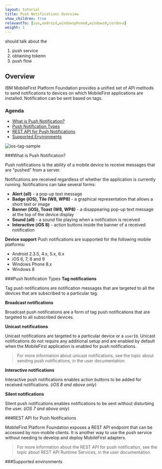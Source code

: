 ```yaml
---
layout: tutorial
title: Push Notifications Overview
show_children: true
relevantTo: [ios,android,windowsphone8,windows8,cordova]
weight: 1
---
```

should talk about the 
1. push service
2. obtaining tokenn
3. push flow

## Overview

IBM MobileFirst Platform Foundation provides a unified set of API methods to send notifications to devices on which MobileFirst applications are installed. Notification can be sent based on tags.

### Agenda

* [What is Push Notification?](#what-is-push-notification)
* [Push Notification Types](#push-notification-types)
* [REST API for Push Notifications](#rest-api-for-push-notifications)
* [Supported Environments](#supported-environments)

![ios-tag-sample](push-notifications-overview-pics/ios-tag-sample.png)

###What is Push Notification?

Push notifications is the ability of a mobile device to receive messages that are "pushed" from a server.

Notifications are received regardless of whether the application is currently running.
Notifications can take several forms:

* **Alert (all)** -  a pop-up text message
* **Badge (iOS), Tile (W8, WP8)** - a graphical representation that allows a short text or image
* **Banner (iOS), Toast (W8, WP8)** - a disappearing pop-up text message at the top of the device display
* **Sound (all)** - a sound file playing when a notification is received
* **Interactive (iOS 8)** - action buttons inside the banner of a received notification


**Device support**
Push notifications are supported for the following mobile platforms:

* Android 2.3.5, 4.x, 5.x, 6.x
* iOS 6, 7, 8 and 9
* Windows Phone 8.x
* Windows 8

###Push Notification Types
**Tag notifications**

Tag push notifications are notification messages that are targeted to all the devices that are subscribed to a particular tag.

**Broadcast notifications**

Broadcast push notifications are a form of tag push notifications that are targeted to all subscribed devices.

**Unicast notifications**

Unicast notifications are targeted to a particular device or a ```userID```. Unicast notifications do not require any additional setup and are enabled by default when the MobileFirst application is enabled for push notifications.

>For more information about unicast notifications, see the topic about sending push notifications, in the user documentation.

**Interactive notifications**

Interactive push notifications enables action buttons to be added for received notifications. (*iOS 8 and above only*)

**Silent notifications**

Silent push notifications enables notifications to be sent without disturbing the user. (*iOS 7 and above only*)

###REST API for Push Notifications

MobileFirst Platform Foundation exposes a REST API endpoint that can be accessed by non-mobile clients. It is another way to use the push service without needing to develop and deploy MobileFirst adapters.

>For more information about the REST API for push notification, see the topic about REST API Runtime Services, in the user documentation.

###Supported environments
